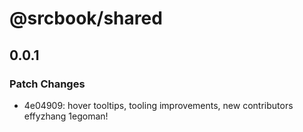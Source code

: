 # @srcbook/shared

## 0.0.1

### Patch Changes

- 4e04909: hover tooltips, tooling improvements, new contributors effyzhang 1egoman!
